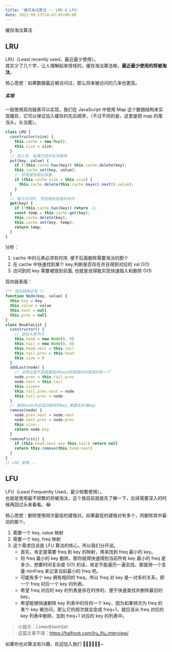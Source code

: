 ```yaml
---
title: '缓存淘汰算法 -- LRU & LFU'
date: 2022-09-23T14:43:45+08:00
---
```


缓存淘汰算法

## LRU

LRU（Least recently used，最近最少使用）。  
其实少了几个字，让人理解起来怪怪的，缓存淘汰算法嘛，**最近最少使用的将被淘汰**。

核心思想：如果数据最近被访问过，那么将来被访问的几率也更高。

##### 实现

一般使用双向链表可以实现，我们在 JavaScript 中使用 Map 这个数据结构来实现缓存，它可以保证加入缓存的先后顺序，（不过不同的是，这里是把 map 的尾当头，头当尾）。

```JavaScript
class LRU {
  constructor(size) {
    this.cache = new Map();
    this.size = size;
  }
  // 进入池, 如果已经存在先删除
  put(key, value) {
    if (!this.cache.has(key)) this.cache.delete(key);
    this.cache.set(key, value);
    // 检查是否超出容量
    if (this.cache.size > this.size) {
      this.cache.delete(this.cache.keys().next().value);
    }
  }
  // 每次访问时, 附加推到前面的动作
  get(key) {
    if (!this.cache.has(key)) return -1;
    const temp = this.cache.get(key);
    this.cache.delete(key);
    this.cache.set(key, temp);
    return temp;
  }
}
```

分析：

1. cache 中的元素必须有时序, 便于后面删除需要淘汰的那个
2. 在 cache 中快速找到某个 key,判断是否存在并且得到对应的 val O(1)
3. 访问到的 key 需要被提到前面, 也就是说得能实现快速插入和删除 O(1)

双向链表版：

```JavaScript
/** 双向链表实现 */
function Node(key, value) {
  this.key = key
  this.value = value
  this.next = null
  this.prev = null
}
class DoubleList {
  constructor() {
    // 虚拟头尾节点
    this.head = new Node(0, 0)
    this.tail = new Node(0, 0)
    this.head.next = this.tail
    this.tail.prev = this.head
    this.size = 0
  }
  addLast(node) {
    // 注意这里不是直接指向head而是指向的尾部的前一个
    node.prev = this.tail.prev
    node.next = this.tail
    this.size++
    this.tail.prev.next = node
    this.tail.prev = node
  }
  // 删除node并且返回删除的key,需要去处理map
  remove(node) {
    node.prev.next = node.next
    node.next.prev = node.prev
    this.size--
    return node.key
  }
  removeFirst() {
    if (this.head.next === this.tail) return null
    return this.remove(this.head.next)
  }
}
// LRU 省略...
```

## LFU

LFU（Least Frequently Used，最少频繁使用）。  
也就是使用最不频繁的将被淘汰，这个我目前就是先了解一下，后续需要深入的时候再回过头来看看。😂

核心思想：删除使用频次最低的键值对。如果最低的键值对有多个，则删除其中最旧的那个。

1. 需要一个 key, value 映射
2. 需要一个 key, freq 映射
3. 这个需求应该是 LFU 算法的核心，所以我们分开说。
   - 首先，肯定是需要 freq 到 key 的映射，用来找到 freq 最小的 key。
   - 将 freq 最小的 key 删除，那你就得快速得到当前所有 key 最小的 freq 是多少。想要时间复杂度 O(1) 的话，肯定不能遍历一遍去找，那就用一个变量 minFreq 来记录当前最小的 freq 吧。
   - 可能有多个 key 拥有相同的 freq，所以 freq 对 key 是一对多的关系，即一个 freq 对应一个 key 的列表。
   - 希望 freq 对应的 key 的列表是存在时序的，便于快速查找并删除最旧的 key。
   - 希望能够快速删除 key 列表中的任何一个 key，因为如果频次为 freq 的某个 key 被访问，那么它的频次就会变成 freq+1，就应该从 freq 对应的 key 列表中删除，加到 freq+1 对应的 key 的列表中。

> 小提示：LinkedHashSet  
> 这篇文章不错：https://halfrost.com/lru_lfu_interview/

如果你也对算法有兴趣，欢迎加入我们 👏🏻👏🏻👏🏻~
